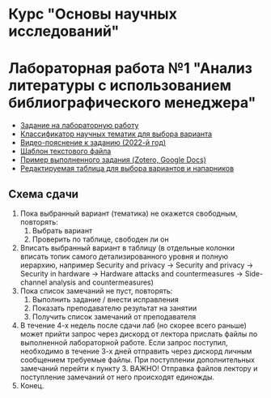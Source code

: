 # Курс "Основы научных исследований"
# Лабораторная работа №1 "Анализ литературы с использованием библиографического менеджера"

- [Задание на лабораторную работу](https://github.com/itsecd/research-fundamentals/blob/main/lab-1/lab-1-task.pdf)
- [Классификатор научных тематик для выбора варианта](https://dl.acm.org/ccs)
- [Видео-пояснение к заданию (2022-й год)](https://youtu.be/BiAtxL8tPaE)
- [Шаблон текстового файла](https://docs.google.com/document/d/17pliktRpPX6av2e_oDm_T6i2Sy4YZdFhQUj2WMuOjEs/edit?usp=sharing)
- [Пример выполненного задания (Zotero, Google Docs)](https://github.com/itsecd/research-fundamentals/blob/main/lab-1/lab-1-demo-project.zip)
- [Редактируемая таблица для выбора вариантов и напарников]()

## Схема сдачи

1. Пока выбранный вариант (тематика) не окажется свободным, повторять:
	1. Выбрать вариант
	2. Проверить по таблице, свободен ли он
2. Вписать выбранный вариант в таблицу (в отдельные колонки вписать топик самого детализированного уровня и полную иерархию, например Security and privacy → Security and privacy → Security in hardware → Hardware attacks and countermeasures → Side-channel analysis and countermeasures)
3. Пока список замечаний не пуст, повторять:
	1. Выполнить задание / внести исправления
	2. Показать преподавателю результат на занятии
	3. Получить список замечаний от преподавателя
4. В течение 4-х недель после сдачи лаб (но скорее всего раньше) может прийти запрос через дискорд от лектора прислать файлы по выполненной лабораторной работе. Если запрос поступил, необходимо в течение 3-х дней отправить через дискорд личным сообщением требуемые файлы. При поступлении дополнительных замечаний перейти к пункту 3. ВАЖНО! Отправка файлов лектору и поступление замечаний от него происходят единожды.
5. Конец.

